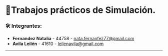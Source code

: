 # 📌Trabajos prácticos de Simulación.

### 🛠️ Integrantes:
* **Fernandez Natalia** - 44758 - nata.fernanfez77@gmail.com
* **Avila Leilén** - 41610 - leilenavila@gmail.com
---


